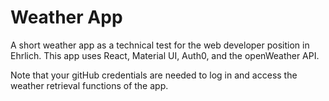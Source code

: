 # Weather App

A short weather app as a technical test for the web developer position in Ehrlich. This app uses React, Material UI, Auth0, and the 
openWeather API.

Note that your gitHub credentials are needed to log in and access the weather retrieval functions of the app.

